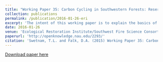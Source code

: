 ```yaml
---
title: "Working Paper 35: Carbon Cycling in Southwestern Forests: Reservoirs, Fluxes, and the Effects of Fire and Management"
collection: publications
permalink: /publication/2016-01-26-eri
excerpt: 'The intent of this working paper is to explain the basics of the carbon cycle detailing how much carbon moves through vegetation, water, and soils over time.'
date: 2016-01-26
venue: 'Ecological Restoration Institute/Southwest Fire Science Consortium'
paperurl: 'http://openknowledge.nau.edu/2293/'
citation: 'Swetnam, T.L. and Falk, D.A. (2015) Working Paper 35: Carbon Cycling in Southwestern Forests: Reservoirs, Fluxes, and the Effects of Fire and Management. Working Paper. Ecological Restoration Institute/ Southwest Fire Science Consortium, Flagstaff, United States.'
---
```


[Download paper here](http://openknowledge.nau.edu/2293/1/Working_Papers_%2335_WEB.pdf)
